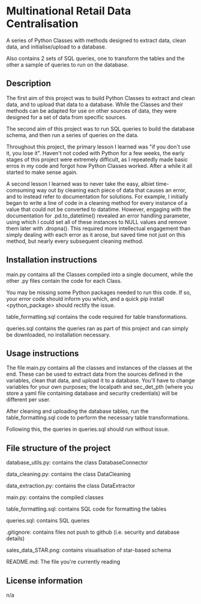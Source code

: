 # Multinational Retail Data Centralisation

A series of Python Classes with methods designed to extract data, clean data, and initialise/upload to a database.

Also contains 2 sets of SQL queries, one to transform the tables and the other a sample of queries to run on the database.

## Description

The first aim of this project was to build Python Classes to extract and clean data, and to upload that data to a database. While the Classes and their methods can be adapted for use on other sources of data, they were designed for a set of data from specific sources.

The second aim of this project was to run SQL queries to build the database schema, and then run a series of queries on the data.

Throughout this project, the primary lesson I learned was "if you don't use it, you lose it". Haven't not coded with Python for a few weeks, the early stages of this project were extremely difficult, as I repeatedly made basic erros in my code and forgot how Python Classes worked. After a while it all started to make sense again.

A second lesson I learned was to never take the easy, albiet time-comsuming way out by cleaning each piece of data that causes an error, and to instead refer to documentation for solutions. For example, I initially began to write a line of code in a cleaning method for every instance of a value that could not be converted to datatime. However, engaging with the documentation for .pd.to_datetime() revealed an error handling parameter, using which I could set all of these instances to NULL values and remove them later with .dropna(). This required more intellectual engagement than simply dealing with each error as it arose, but saved time not just on this method, but nearly every subsequent cleaning method.

## Installation instructions

main.py contains all the Classes compiled into a single document, while the other .py files contain the code for each Class.

You may be missing some Python packages needed to run this code. If so, your error code should inform you which, and a quick pip install <python_package> should rectify the issue.

table_formatting.sql contains the code required for table transformations.

queries.sql contains the queries ran as part of this project and can simply be downloaded, no installation necessary.

## Usage instructions

The file main.py contains all the classes and instances of the classes at the end. These can be used to extract data from the sources defined in the variables, clean that data, and upload it to a database. You'll have to change variables for your own purposes; the localpath and sec_det_pth (where you store a yaml file containing database and security credentials) will be different per user.

After cleaning and uploading the database tables, run the table_formatting.sql code to perform the necessary table transformations.

Following this, the queries in queries.sql should run without issue.

## File structure of the project

database_utils.py: contains the class DatabaseConnector

data_cleaning.py: contains the class DataCleaning

data_extraction.py: contains the class DataExtractor

main.py: contains the compiled classes

table_formatting.sql: contains SQL code for formatting the tables

queries.sql: contains SQL queries

.gitignore: contains files not push to github (i.e. security and database details)

sales_data_STAR.png: contains visualisation of star-based schema

README.md: The file you're currently reading

## License information
n/a

